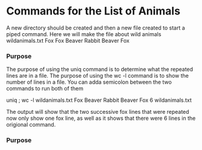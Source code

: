 # Commands for the List of Animals

A new directory should be created and then a new file created to start a piped command. Here we will make the file about wild animals
wildanimals.txt
Fox
Fox
Beaver
Rabbit
Beaver
Fox

### Purpose
The purpose of using the uniq command is to determine what the repeated lines are in a file. The purpose of using the wc -l command is to show the number of lines in a file. You can adda semicolon between the two commands to run both of them

uniq ; wc -l wildanimals.txt
Fox
Beaver
Rabbit
Beaver
Fox
6 wildanimals.txt

The output will show that the two successive fox lines that were repeated now only show one fox line, as well as it shows that there were 6 lines in the origional command.

### Purpose

